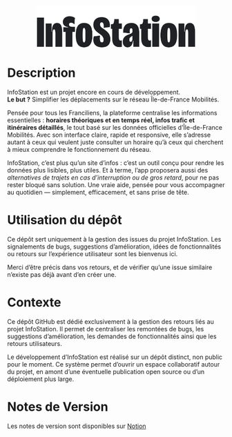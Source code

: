 <img src="./img/wordmark.svg" 
        alt="Picture" 
        height="100" 
        style="display: block; margin: 0 auto" />


# Description

InfoStation est un projet encore en cours de développement. <br>
**Le but ?** Simplifier les déplacements sur le réseau Île-de-France Mobilités.

Pensée pour tous les Franciliens, la plateforme centralise les informations essentielles : **horaires théoriques et en temps réel, infos trafic et itinéraires détaillés**, le tout basé sur les données officielles d’Île-de-France Mobilités.
Avec son interface claire, rapide et responsive, elle s’adresse autant à ceux qui veulent juste consulter un horaire qu’à ceux qui cherchent à mieux comprendre le fonctionnement du réseau.

InfoStation, c’est plus qu’un site d’infos : c’est un outil conçu pour rendre les données plus lisibles, plus utiles.
Et à terme, l’app proposera aussi des _alternatives de trajets en cas d’interruption ou de gros retard_, pour ne pas rester bloqué sans solution.
Une vraie aide, pensée pour vous accompagner au quotidien — simplement, efficacement, et sans prise de tête.

# Utilisation du dépôt

Ce dépôt sert uniquement à la gestion des issues du projet InfoStation.
Les signalements de bugs, suggestions d’amélioration, idées de fonctionnalités ou retours sur l’expérience utilisateur sont les bienvenus ici.

Merci d’être précis dans vos retours, et de vérifier qu’une issue similaire n’existe pas déjà avant d’en créer une.

# Contexte

Ce dépôt GitHub est dédié exclusivement à la gestion des retours liés au projet InfoStation.
Il permet de centraliser les remontées de bugs, les suggestions d’amélioration, les demandes de fonctionnalités ainsi que les retours utilisateurs.

Le développement d’InfoStation est réalisé sur un dépôt distinct, non public pour le moment. Ce système permet d’ouvrir un espace collaboratif autour du projet, en amont d’une éventuelle publication open source ou d’un déploiement plus large.

# Notes de Version
Les notes de version sont disponibles sur [Notion](https://infostation.notion.site/?pvs=74)
